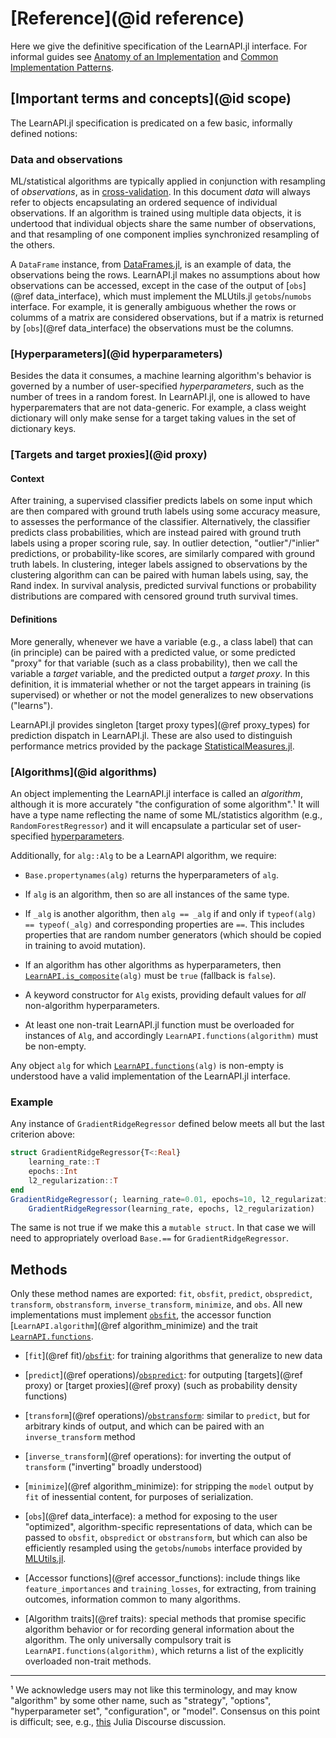 # [Reference](@id reference)

Here we give the definitive specification of the LearnAPI.jl interface. For informal
guides see [Anatomy of an Implementation](@ref) and [Common Implementation
Patterns](@ref).


## [Important terms and concepts](@id scope)

The LearnAPI.jl specification is predicated on a few basic, informally defined notions:


### Data and observations

ML/statistical algorithms are typically applied in conjunction with resampling of
*observations*, as in
[cross-validation](https://en.wikipedia.org/wiki/Cross-validation_(statistics)). In this
document *data* will always refer to objects encapsulating an ordered sequence of
individual observations. If an algorithm is trained using multiple data objects, it is
undertood that individual objects share the same number of observations, and that
resampling of one component implies synchronized resampling of the others.

A `DataFrame` instance, from [DataFrames.jl](https://dataframes.juliadata.org/stable/), is
an example of data, the observations being the rows. LearnAPI.jl makes no assumptions
about how observations can be accessed, except in the case of the output of [`obs`](@ref
data_interface), which must implement the MLUtils.jl `getobs`/`numobs` interface. For
example, it is generally ambiguous whether the rows or columms of a matrix are considered
observations, but if a matrix is returned by [`obs`](@ref data_interface) the observations
must be the columns.

### [Hyperparameters](@id hyperparameters)

Besides the data it consumes, a machine learning algorithm's behavior is governed by a
number of user-specified *hyperparameters*, such as the number of trees in a random
forest. In LearnAPI.jl, one is allowed to have hyperparematers that are not data-generic.
For example, a class weight dictionary will only make sense for a target taking values in
the set of dictionary keys. 


### [Targets and target proxies](@id proxy)

#### Context

After training, a supervised classifier predicts labels on some input which are then
compared with ground truth labels using some accuracy measure, to assesses the performance
of the classifier. Alternatively, the classifier predicts class probabilities, which are
instead paired with ground truth labels using a proper scoring rule, say. In outlier
detection, "outlier"/"inlier" predictions, or probability-like scores, are similarly
compared with ground truth labels. In clustering, integer labels assigned to observations
by the clustering algorithm can can be paired with human labels using, say, the Rand
index. In survival analysis, predicted survival functions or probability distributions are
compared with censored ground truth survival times.

#### Definitions

More generally, whenever we have a variable (e.g., a class label) that can (in principle)
can be paired with a predicted value, or some predicted "proxy" for that variable (such as
a class probability), then we call the variable a *target* variable, and the predicted
output a *target proxy*. In this definition, it is immaterial whether or not the target
appears in training (is supervised) or whether or not the model generalizes to new
observations ("learns").

LearnAPI.jl provides singleton [target proxy types](@ref proxy_types) for prediction
dispatch in LearnAPI.jl. These are also used to distinguish performance metrics provided
by the package
[StatisticalMeasures.jl](https://juliaai.github.io/StatisticalMeasures.jl/dev/).


### [Algorithms](@id algorithms)

An object implementing the LearnAPI.jl interface is called an *algorithm*, although it is
more accurately "the configuration of some algorithm".¹ It will have a type name
reflecting the name of some ML/statistics algorithm (e.g., `RandomForestRegressor`) and it
will encapsulate a particular set of user-specified [hyperparameters](@ref).

Additionally, for `alg::Alg` to be a LearnAPI algorithm, we require:

- `Base.propertynames(alg)` returns the hyperparameters of `alg`.

- If `alg` is an algorithm, then so are all instances of the same type.

- If `_alg` is another algorithm, then `alg == _alg` if and only if `typeof(alg) ==
  typeof(_alg)` and corresponding properties are `==`. This includes properties that are
  random number generators (which should be copied in training to avoid mutation).

- If an algorithm has other algorithms as hyperparameters, then
  [`LearnAPI.is_composite`](@ref)`(alg)` must be `true` (fallback is `false`).

- A keyword constructor for `Alg` exists, providing default values for *all* non-algorithm
  hyperparameters.
  
- At least one non-trait LearnAPI.jl function must be overloaded for instances of `Alg`,
  and accordingly `LearnAPI.functions(algorithm)` must be non-empty.

Any object `alg` for which [`LearnAPI.functions`](@ref)`(alg)` is non-empty is understood
have a valid implementation of the LearnAPI.jl interface.


### Example

Any instance of `GradientRidgeRegressor` defined below meets all but the last criterion
above:

```julia
struct GradientRidgeRegressor{T<:Real}
	learning_rate::T
	epochs::Int
	l2_regularization::T
end
GradientRidgeRegressor(; learning_rate=0.01, epochs=10, l2_regularization=0.01) =
    GradientRidgeRegressor(learning_rate, epochs, l2_regularization)
```

The same is not true if we make this a `mutable struct`. In that case we will need to
appropriately overload `Base.==` for `GradientRidgeRegressor`.


## Methods

Only these method names are exported: `fit`, `obsfit`, `predict`, `obspredict`,
`transform`, `obstransform`, `inverse_transform`, `minimize`, and `obs`. All new
implementations must implement [`obsfit`](@ref), the accessor function
[`LearnAPI.algorithm`](@ref algorithm_minimize) and the trait
[`LearnAPI.functions`](@ref).

- [`fit`](@ref fit)/[`obsfit`](@ref): for training algorithms that generalize to new data

- [`predict`](@ref operations)/[`obspredict`](@ref): for outputing [targets](@ref proxy)
  or [target proxies](@ref proxy) (such as probability density functions)

- [`transform`](@ref operations)/[`obstransform`](@ref): similar to `predict`, but for
  arbitrary kinds of output, and which can be paired with an `inverse_transform` method

- [`inverse_transform`](@ref operations): for inverting the output of
  `transform` ("inverting" broadly understood)

- [`minimize`](@ref algorithm_minimize): for stripping the `model` output by `fit` of
  inessential content, for purposes of serialization.

- [`obs`](@ref data_interface): a method for exposing to the user "optimized",
  algorithm-specific representations of data, which can be passed to `obsfit`,
  `obspredict` or `obstransform`, but which can also be efficiently resampled using the
  `getobs`/`numobs` interface provided by
  [MLUtils.jl](https://github.com/JuliaML/MLUtils.jl).

- [Accessor functions](@ref accessor_functions): include things like `feature_importances`
  and `training_losses`, for extracting, from training outcomes, information common to
  many algorithms. 

- [Algorithm traits](@ref traits): special methods that promise specific algorithm
  behavior or for recording general information about the algorithm. The only universally
  compulsory trait is `LearnAPI.functions(algorithm)`, which returns a list of the
  explicitly overloaded non-trait methods.
  
---

¹ We acknowledge users may not like this terminology, and may know "algorithm" by some
other name, such as "strategy", "options", "hyperparameter set", "configuration", or
"model". Consensus on this point is difficult; see, e.g.,
[this](https://discourse.julialang.org/t/ann-learnapi-jl-proposal-for-a-basement-level-machine-learning-api/93048/20)
Julia Discourse discussion.
